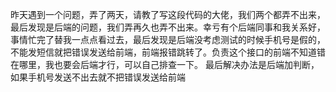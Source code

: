 昨天遇到一个问题，弄了两天，请教了写这段代码的大佬，我们两个都弄不出来，最后发现是后端的问题，我们弄再久也弄不出来。幸亏有个后端同事和我关系好，事情忙完了替我一点点看过去，最后发现是后端没考虑测试的时候手机号是假的，不能发短信就把错误发送给前端，前端报错跳转了。负责这个接口的前端不知道错在哪里，我也要会后端才行，可以自己排查一下。
最后解决办法是后端加判断，如果手机号发送不出去就不把错误发送给前端
